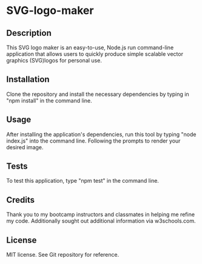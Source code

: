 # SVG-logo-maker

## Description

This SVG logo maker is an easy-to-use, Node.js run command-line application that allows users to quickly produce simple scalable vector graphics (SVG)logos for personal use.

## Installation

Clone the repository and install the necessary dependencies by typing in "npm install" in the command line. 

## Usage

After installing the application's dependencies, run this tool by typing "node index.js" into the command line. Following the prompts to render your desired image. 


## Tests

To test this application, type "npm test" in the command line. 


## Credits

Thank you to my bootcamp instructors and classmates in helping me refine my code. Additionally sought out additional information via w3schools.com.

## License

MIT license. See Git repository for reference. 